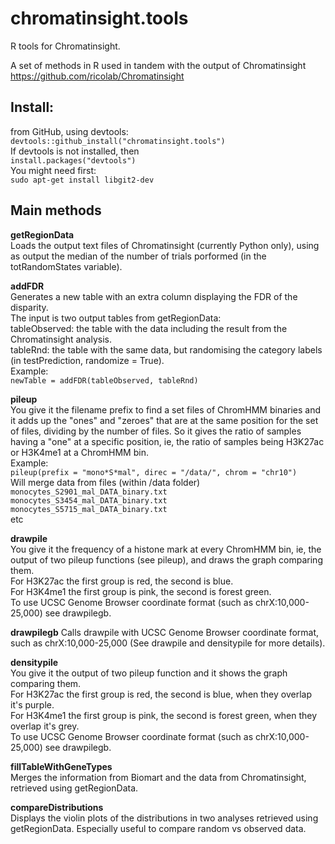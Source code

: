 # chromatinsight.tools
R tools for Chromatinsight.

A set of methods in R used in tandem with the output of Chromatinsight https://github.com/ricolab/Chromatinsight

## Install:
from GitHub, using devtools:\
```devtools::github_install("chromatinsight.tools")```\
If devtools is not installed, then\
```install.packages("devtools")```\
You might need first:\
```sudo apt-get install libgit2-dev```

## Main methods

**getRegionData**\
Loads the output text files of Chromatinsight (currently Python only), using as output the median of the number of trials porformed (in the totRandomStates variable).

**addFDR**\
Generates a new table with an extra column displaying the FDR of the disparity.\
The input is two output tables from getRegionData:\
tableObserved: the table with the data including the result from the Chromatinsight analysis.\
tableRnd: the table with the same data, but randomising the category labels (in testPrediction, randomize = True).\
Example:\
```newTable = addFDR(tableObserved, tableRnd)```

**pileup**\
You give it the filename prefix to find a set files of ChromHMM binaries and it adds up the "ones" and "zeroes" that are at the same position for the set of files, dividing by the number of files. So it gives the ratio of samples having a "one" at a specific position, ie, the ratio of samples being H3K27ac or H3K4me1 at a ChromHMM bin.\
Example:\
```pileup(prefix = "mono*S*mal", direc = "/data/", chrom = "chr10")```\
Will merge data from files (within /data folder)\
```monocytes_S2901_mal_DATA_binary.txt```\
```monocytes_S3454_mal_DATA_binary.txt```\
```monocytes_S5715_mal_DATA_binary.txt```\
etc

**drawpile**\
You give it the frequency of a histone mark at every ChromHMM bin, ie, the output of two pileup functions (see pileup), and draws the graph comparing them.\
For H3K27ac the first group is red, the second is blue.\
For H3K4me1 the first group is pink, the second is forest green.\
To use UCSC Genome Browser coordinate format (such as chrX:10,000-25,000) see drawpilegb.

**drawpilegb**
Calls drawpile with UCSC Genome Browser coordinate format, such as chrX:10,000-25,000 (See drawpile and densitypile for more details).

**densitypile**\
You give it the output of two pileup function and it shows the graph comparing them.\
For H3K27ac the first group is red, the second is blue, when they overlap it's purple.\
For H3K4me1 the first group is pink, the second is forest green, when they overlap it's grey.\
To use UCSC Genome Browser coordinate format (such as chrX:10,000-25,000) see drawpilegb.

**fillTableWithGeneTypes**\
Merges the information from Biomart and the data from Chromatinsight, retrieved using getRegionData.
 
**compareDistributions**\
Displays the violin plots of the distributions in two analyses retrieved using getRegionData. Especially useful to compare random vs observed data.
